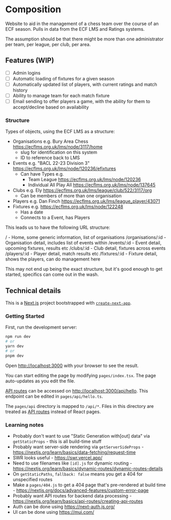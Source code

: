 # Composition
 
Website to aid in the management of a chess team over the course of an ECF season. Pulls in data from the ECF LMS and Ratings systems.

The assumption should be that there might be more than one administrator per team, per league, per club, per area.

## Features (WIP)

- [ ] Admin logins
- [ ] Automatic loading of fixtures for a given season
- [ ] Automatically updated list of players, with current ratings and match history
- [ ] Ability to manage team for each match fixture
- [ ] Email sending to offer players a game, with the ability for them to accept/decline based on availability

### Structure

Types of objects, using the ECF LMS as a structure:

* Organisations e.g. Bury Area Chess https://ecflms.org.uk/lms/node/3117/home
  * slug for identification on this system
  * ID to reference back to LMS
* Events e.g. "BACL 22-23 Division 3" https://ecflms.org.uk/lms/node/120236/efixtures
  * Can have Types e.g. 
    * Team League https://ecflms.org.uk/lms/node/120236
    * Individual All Play All https://ecflms.org.uk/lms/node/137645
* Clubs e.g. Ely https://ecflms.org.uk/lms/league/club/522/3117/org
    * Can be members of more than one organisation
* Players e.g. Dan Finch https://ecflms.org.uk/lms/league_player/43071
* Fixtures e.g. https://ecflms.org.uk/lms/node/122248
    * Has a date
    * Connects to a Event, has Players

This leads us to have the following URL structure:

/ - Home, some generic information, list of organisations
/organisations/:id - Organisation detail, includes list of events within
/events/:id - Event detail, upcoming fixtures, results etc
/clubs/:id - Club detail, fixtures across events
/players/:id - Player detail, match results etc
/fixtures/:id - Fixture detail, shows the players, can do management here

This may not end up being the exact structure, but it's good enough to get started, specifics can come out in the wash.

## Technical details

This is a [Next.js](https://nextjs.org/) project bootstrapped with [`create-next-app`](https://github.com/vercel/next.js/tree/canary/packages/create-next-app).

### Getting Started

First, run the development server:

```bash
npm run dev
# or
yarn dev
# or
pnpm dev
```

Open [http://localhost:3000](http://localhost:3000) with your browser to see the result.

You can start editing the page by modifying `pages/index.tsx`. The page auto-updates as you edit the file.

[API routes](https://nextjs.org/docs/api-routes/introduction) can be accessed on [http://localhost:3000/api/hello](http://localhost:3000/api/hello). This endpoint can be edited in `pages/api/hello.ts`.

The `pages/api` directory is mapped to `/api/*`. Files in this directory are treated as [API routes](https://nextjs.org/docs/api-routes/introduction) instead of React pages.

### Learning notes

* Probably don't want to use "Static Generation with[out] data" via `getStaticProps` - this is all build-time stuff
* Probably want server-side rendering via `getServerSideProps` - https://nextjs.org/learn/basics/data-fetching/request-time
* SWR looks useful - https://swr.vercel.app/
* Need to use filenames like `[id].js` for dynamic routing - https://nextjs.org/learn/basics/dynamic-routes/dynamic-routes-details
* On `getStaticPaths`, `fallback: false` means you get a 404 for unspecified routes
* Make a `pages/404.js` to get a 404 page that's pre-rendered at build time - https://nextjs.org/docs/advanced-features/custom-error-page
* Probably want API routes for backend data processing - https://nextjs.org/learn/basics/api-routes/creating-api-routes
* Auth can be done using https://next-auth.js.org/
* UI can be done using https://mui.com/

